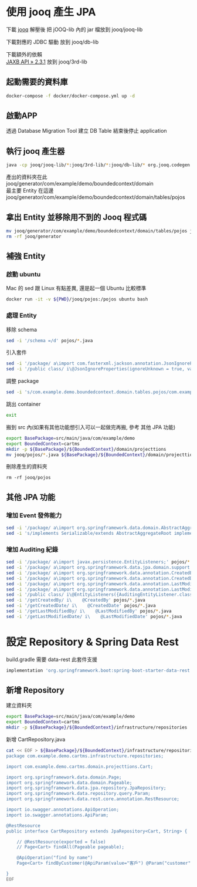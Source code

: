 # 使用 jooq 產生 JPA
下載 [jooq](https://www.jooq.org/download/) 解壓後 把 jOOQ-lib 內的 jar 檔放到 jooq/jooq-lib  
  
下載對應的 JDBC 驅動 放到 jooq/db-lib  
  
下載額外的依賴  
[JAXB API » 2.3.1](https://mvnrepository.com/artifact/javax.xml.bind/jaxb-api/2.3.1) 放到 jooq/3rd-lib

## 起動需要的資料庫
``` bash
docker-compose -f docker/docker-compose.yml up -d
```

## 啟動APP
透過 Database Migration Tool 建立 DB Table 結束後停止 application

## 執行 jooq 產生器
``` bash
java -cp jooq/jooq-lib/*:jooq/3rd-lib/*:jooq/db-lib/* org.jooq.codegen.GenerationTool jooq/jooq-config.xml
```
產出的資料夾在此  
jooq/generator/com/example/demo/boundedcontext/domain  
最主要 Entity 在這邊  
jooq/generator/com/example/demo/boundedcontext/domain/tables/pojos  

## 拿出 Entity 並移除用不到的 Jooq 程式碼
``` bash
mv jooq/generator/com/example/demo/boundedcontext/domain/tables/pojos jooq/pojos
rm -rf jooq/generator
```

## 補強 Entity

### 啟動 ubuntu
Mac 的 sed 跟 Linux 有點差異, 還是起一個 Ubuntu 比較標準  
``` bash
docker run -it -v ${PWD}/jooq/pojos:/pojos ubuntu bash
```

### 處理 Entity
移除 schema
``` bash
sed -i '/schema =/d' pojos/*.java
```
引入套件
``` bash
sed -i '/package/ a\import com.fasterxml.jackson.annotation.JsonIgnoreProperties;' pojos/*.java
sed -i '/public class/ i\@JsonIgnoreProperties(ignoreUnknown = true, value = {"hibernateLazyInitializer", "handler", "fieldHandler"})' pojos/*.java
```
調整 package
``` bash
sed -i 's/com.example.demo.boundedcontext.domain.tables.pojos/com.example.demo.cartms.domain.projecttions/g' pojos/*.java
```
跳出 container
``` bash
exit
```
搬到 src 內(如果有其他功能想引入可以一起做完再搬, 參考 其他 JPA 功能)
``` bash
export BasePackage=src/main/java/com/example/demo
export BoundedContext=cartms
mkdir -p ${BasePackage}/${BoundedContext}/domain/projecttions
mv jooq/pojos/*.java ${BasePackage}/${BoundedContext}/domain/projecttions
```

刪除產生的資料夾
```
rm -rf jooq/pojos
```

## 其他 JPA 功能

### 增加 Event 發佈能力
``` bash
sed -i '/package/ a\import org.springframework.data.domain.AbstractAggregateRoot;' pojos/*.java
sed -i 's/implements Serializable/extends AbstractAggregateRoot implements Serializable/g' pojos/*.java
```

### 增加 Auditing 紀錄
``` bash
sed -i '/package/ a\import javax.persistence.EntityListeners;' pojos/*.java
sed -i '/package/ a\import org.springframework.data.jpa.domain.support.AuditingEntityListener;' pojos/*.java
sed -i '/package/ a\import org.springframework.data.annotation.CreatedBy;' pojos/*.java
sed -i '/package/ a\import org.springframework.data.annotation.CreatedDate;' pojos/*.java
sed -i '/package/ a\import org.springframework.data.annotation.LastModifiedBy;' pojos/*.java
sed -i '/package/ a\import org.springframework.data.annotation.LastModifiedDate;' pojos/*.java
sed -i '/public class/ i\@EntityListeners({AuditingEntityListener.class})' pojos/*.java
sed -i '/getCreatedBy/ i\    @CreatedBy' pojos/*.java
sed -i '/getCreatedDate/ i\    @CreatedDate' pojos/*.java
sed -i '/getLastModifiedBy/ i\    @LastModifiedBy' pojos/*.java
sed -i '/getLastModifiedDate/ i\    @LastModifiedDate' pojos/*.java
```

# 設定 Repository & Spring Data Rest
build.gradle 需要 data-rest 此套件支援
``` groovy
implementation 'org.springframework.boot:spring-boot-starter-data-rest'
```

## 新增 Repository
建立資料夾
``` bash
export BasePackage=src/main/java/com/example/demo
export BoundedContext=cartms
mkdir -p ${BasePackage}/${BoundedContext}/infrastructure/repositories
```

新增 CartRepository.java
``` bash
cat << EOF > ${BasePackage}/${BoundedContext}/infrastructure/repositories/CartRepository.java
package com.example.demo.cartms.infrastructure.repositories;

import com.example.demo.cartms.domain.projecttions.Cart;

import org.springframework.data.domain.Page;
import org.springframework.data.domain.Pageable;
import org.springframework.data.jpa.repository.JpaRepository;
import org.springframework.data.repository.query.Param;
import org.springframework.data.rest.core.annotation.RestResource;

import io.swagger.annotations.ApiOperation;
import io.swagger.annotations.ApiParam;

@RestResource
public interface CartRepository extends JpaRepository<Cart, String> {

    // @RestResource(exported = false)
    // Page<Cart> findAll(Pageable pageable);

    @ApiOperation("find by name")
    Page<Cart> findByCustomer(@ApiParam(value="客戶") @Param("customer") String customer, Pageable pageable);

}
EOF
```
